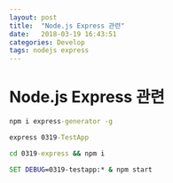 ```yaml
---
layout: post
title:  "Node.js Express 관련"
date:   2018-03-19 16:43:51
categories: Develop
tags: nodejs express
---
```

# Node.js Express 관련

```cmd
npm i express-generator -g
```

```cmd
express 0319-TestApp

cd 0319-express && npm i

SET DEBUG=0319-testapp:* & npm start
```
